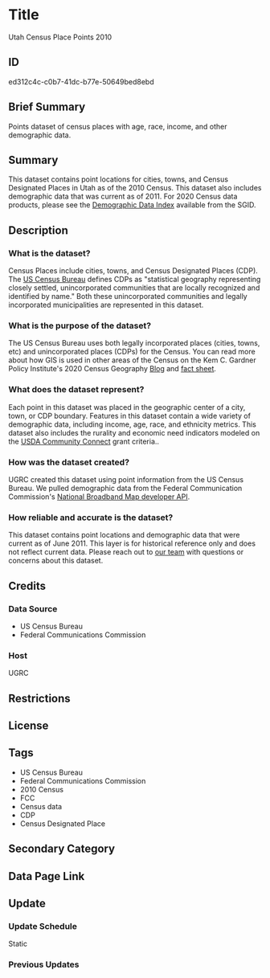 # Title

Utah Census Place Points 2010

## ID

ed312c4c-c0b7-41dc-b77e-50649bed8ebd

## Brief Summary

Points dataset of census places with age, race, income, and other demographic data.

## Summary

This dataset contains point locations for cities, towns, and Census Designated Places in Utah as of the 2010 Census. This dataset also includes demographic data that was current as of 2011. For 2020 Census data products, please see the [Demographic Data Index](https://gis.utah.gov/products/sgid/demographic/) available from the SGID.

## Description

### What is the dataset?

Census Places include cities, towns, and Census Designated Places (CDP). The [US Census Bureau](https://www.census.gov/programs-surveys/bas/information/cdp.html) defines CDPs as "statistical geography representing closely settled, unincorporated communities that are locally recognized and identified by name." Both these unincorporated communities and legally incorporated municipalities are represented in this dataset.

### What is the purpose of the dataset?

The US Census Bureau uses both legally incorporated places (cities, towns, etc) and unincorporated places (CDPs) for the Census. You can read more about how GIS is used in other areas of the Census on the Kem C. Gardner Policy Institute's 2020 Census Geography [Blog](https://gardner.utah.edu/blog/blog-whats-new-in-utahs-census-2020-geography/) and [fact sheet](https://d36oiwf74r1rap.cloudfront.net/wp-content/uploads/Geog-FS-Mar2021.pdf).

### What does the dataset represent?

Each point in this dataset was placed in the geographic center of a city, town, or CDP boundary. Features in this dataset contain a wide variety of demographic data, including income, age, race, and ethnicity metrics. This dataset also includes the rurality and economic need indicators modeled on the [USDA Community Connect](https://www.rd.usda.gov/programs-services/telecommunications-programs/community-connect-grants) grant criteria..

### How was the dataset created?

UGRC created this dataset using point information from the US Census Bureau. We pulled demographic data from the Federal Communication Commission's [National Broadband Map developer API](https://broadbandmap.fcc.gov/data-download).

### How reliable and accurate is the dataset?

This dataset contains point locations and demographic data that were current as of June 2011. This layer is for historical reference only and does not reflect current data. Please reach out to [our team](https://gis.utah.gov/contact/) with questions or concerns about this dataset.

## Credits

### Data Source

- US Census Bureau
- Federal Communications Commission

### Host

UGRC

## Restrictions

## License

## Tags

- US Census Bureau
- Federal Communications Commission
- 2010 Census
- FCC
- Census data
- CDP
- Census Designated Place

## Secondary Category

## Data Page Link

## Update

### Update Schedule

Static

### Previous Updates
